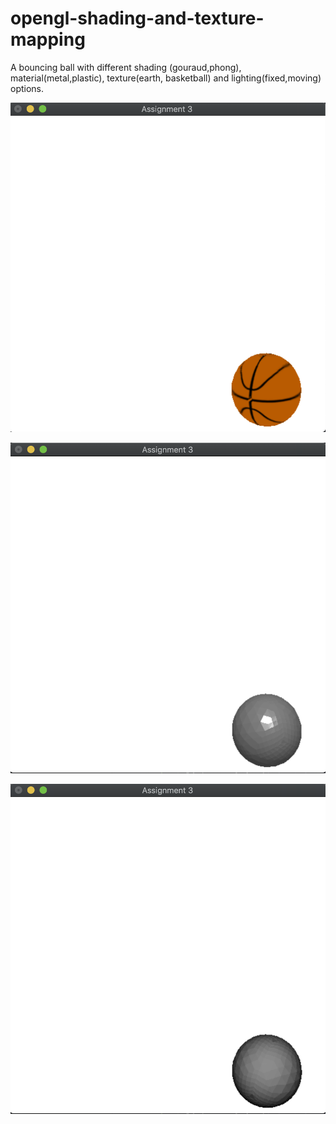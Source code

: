 # opengl-shading-and-texture-mapping

A bouncing ball with different shading (gouraud,phong), material(metal,plastic), texture(earth, basketball) and lighting(fixed,moving) options.

![screenshot1.png](https://raw.githubusercontent.com/mdogan13/opengl-shading-and-texture-mapping/master/screenshot1.png)

![screenshot2.png](https://raw.githubusercontent.com/mdogan13/opengl-shading-and-texture-mapping/master/screenshot2.png)

![screenshot3.png](https://raw.githubusercontent.com/mdogan13/opengl-shading-and-texture-mapping/master/screenshot3.png)
